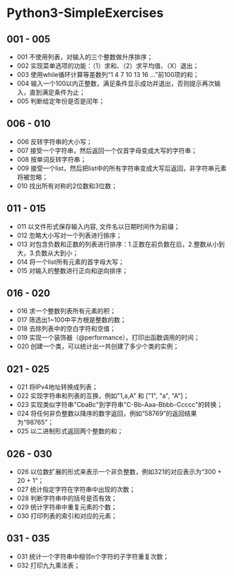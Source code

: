 # Python3-SimpleExercises

## 001 - 005
- 001 不使用列表，对输入的三个整数做升序排序；
- 002 实现菜单选项的功能：（1）求和、（2）求平均值、（X）退出；
- 003 使用while循环计算等差数列“1 4 7 10 13 16 ...”前100项的和；
- 004 输入一个100以内正整数，满足条件显示成功并退出，否则提示再次输入，直到满足条件为止；
- 005 判断给定年份是否是闰年；

## 006 - 010
- 006 反转字符串的大小写；
- 007 接受一个字符串，然后返回一个仅首字母变成大写的字符串；
- 008 按单词反转字符串；
- 009 接受一个list，然后把list中的所有字符串变成大写后返回，非字符串元素将被忽略；
- 010 找出所有对称的2位数和3位数；

## 011 - 015
- 011 以文件形式保存输入内容, 文件名以日期时间作为前缀；
- 012 忽略大小写对一个列表进行排序；
- 013 对包含负数和正数的列表进行排序：1.正数在前负数在后，2.整数从小到大，3.负数从大到小；
- 014 将一个list所有元素的首字母大写；
- 015 对输入的整数进行正向和逆向排序；

## 016 - 020
- 016 求一个整数列表所有元素的积；
- 017 筛选出1~100中平方根是整数的数；
- 018 去除列表中的空白字符和空值；
- 019 实现一个装饰器（@performance），打印出函数调用的时间；
- 020 创建一个类，可以统计出一共创建了多少个类的实例；

## 021 - 025
- 021 将IPv4地址转换成列表；
- 022 实现字符串和列表的互换，例如"1,a,A" 和 ["1", "a", "A"]；
- 023 实现类似字符串"CbaBc"到字符串"C-Bb-Aaa-Bbbb-Ccccc"的转换；
- 024 将任何非负整数以降序的数字返回，例如“58769”的返回结果为“98765”；
- 025 以二进制形式返回两个整数的和；

## 026 - 030
- 026 以位数扩展的形式来表示一个非负整数，例如321的对应表示为“300 + 20 + 1”；
- 027 统计指定字符在字符串中出现的次数；
- 028 判断字符串中的括号是否有效；
- 029 统计字符串中重复元素的个数；
- 030 打印列表的索引和对应的元素；

## 031 - 035
- 031 统计一个字符串中相邻n个字符的子字符重复次数；
- 032 打印九九乘法表；